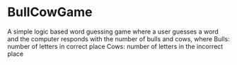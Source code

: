 # BullCowGame
A simple logic based word guessing game where a user guesses a word and the computer responds with the number of bulls and cows, where Bulls: number of letters in correct place Cows: number of letters in the incorrect place

